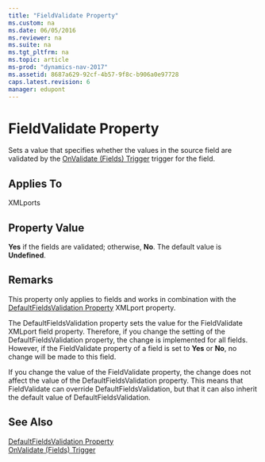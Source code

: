 ```yaml
---
title: "FieldValidate Property"
ms.custom: na
ms.date: 06/05/2016
ms.reviewer: na
ms.suite: na
ms.tgt_pltfrm: na
ms.topic: article
ms-prod: "dynamics-nav-2017"
ms.assetid: 8687a629-92cf-4b57-9f8c-b906a0e97728
caps.latest.revision: 6
manager: edupont
---
```

# FieldValidate Property
Sets a value that specifies whether the values in the source field are validated by the [OnValidate \(Fields\) Trigger](OnValidate--Fields--Trigger.md) trigger for the field.  
  
## Applies To  
 XMLports  
  
## Property Value  
 **Yes** if the fields are validated; otherwise, **No**. The default value is **Undefined**.  
  
## Remarks  
 This property only applies to fields and works in combination with the [DefaultFieldsValidation Property](DefaultFieldsValidation-Property.md) XMLport property.  
  
 The DefaultFieldsValidation property sets the value for the FieldValidate XMLport field property. Therefore, if you change the setting of the DefaultFieldsValidation property, the change is implemented for all fields. However, if the FieldValidate property of a field is set to **Yes** or **No**, no change will be made to this field.  
  
 If you change the value of the FieldValidate property, the change does not affect the value of the DefaultFieldsValidation property. This means that FieldValidate can override DefaultFieldsValidation, but that it can also inherit the default value of DefaultFieldsValidation.  
  
## See Also  
 [DefaultFieldsValidation Property](DefaultFieldsValidation-Property.md)   
 [OnValidate \(Fields\) Trigger](OnValidate--Fields--Trigger.md)